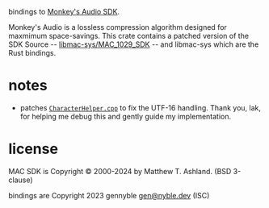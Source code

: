 bindings to [Monkey's Audio SDK](https://www.monkeysaudio.com/developers.html).

Monkey's Audio is a lossless compression algorithm designed for maxmimum space-savings.
This crate contains a patched version of the SDK Source
-- [libmac-sys/MAC_1029_SDK](libmac-sys/MAC_1029_SDK) -- and libmac-sys which are the Rust bindings.

# notes
- patches [`CharacterHelper.cpp`][charhelp-path] to fix the UTF-16 handling. Thank you, lak, for
  helping me debug this and gently guide my implementation.

[charhelp-path]: libmac-sys/MAC_1029_SDK/Source/Shared/CharacterHelper.cpp

# license
MAC SDK is Copyright © 2000-2024 by Matthew T. Ashland. (BSD 3-clause)

bindings are Copyright 2023 gennyble <gen@nyble.dev> (ISC)